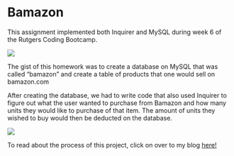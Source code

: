 # Bamazon

This assignment implemented both Inquirer and MySQL during week 6 of the Rutgers Coding Bootcamp. 

<img src="http://www.exactlyerin.com/wp-content/uploads/2017/06/bamazon.png">

The gist of this homework was to create a database on MySQL that was called “bamazon” and create a table of products that one would sell on bamazon.com

After creating the database, we had to write code that also used Inquirer to figure out what the user wanted to purchase from Bamazon and how many units they would like to purchase of that item. The amount of units they wished to buy would then be deducted on the database.

<img src="http://www.exactlyerin.com/wp-content/uploads/2017/06/workbench.png">

To read about the process of this project, click on over to my blog <a href="http://www.exactlyerin.com/week-6-mysql-wtf/">here!</a>
